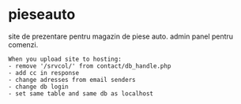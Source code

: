 # pieseauto
site de prezentare pentru magazin de piese auto. admin panel pentru comenzi.

```
When you upload site to hosting:
- remove '/srvcol/' from contact/db_handle.php
- add cc in response
- change adresses from email senders
- change db login
- set same table and same db as localhost
```
